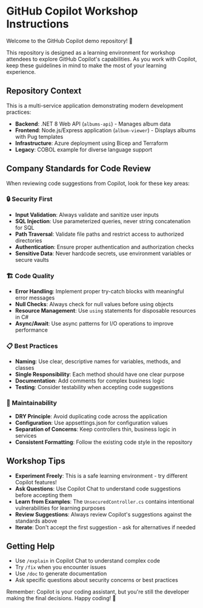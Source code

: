 # GitHub Copilot Workshop Instructions

Welcome to the GitHub Copilot demo repository! 🚀 

This repository is designed as a learning environment for workshop attendees to explore GitHub Copilot's capabilities. As you work with Copilot, keep these guidelines in mind to make the most of your learning experience.

## Repository Context

This is a multi-service application demonstrating modern development practices:

- **Backend**: .NET 8 Web API (`albums-api`) - Manages album data
- **Frontend**: Node.js/Express application (`album-viewer`) - Displays albums with Pug templates  
- **Infrastructure**: Azure deployment using Bicep and Terraform
- **Legacy**: COBOL example for diverse language support

## Company Standards for Code Review

When reviewing code suggestions from Copilot, look for these key areas:

### 🔒 Security First
- **Input Validation**: Always validate and sanitize user inputs
- **SQL Injection**: Use parameterized queries, never string concatenation for SQL
- **Path Traversal**: Validate file paths and restrict access to authorized directories
- **Authentication**: Ensure proper authentication and authorization checks
- **Sensitive Data**: Never hardcode secrets, use environment variables or secure vaults

### 🏗️ Code Quality
- **Error Handling**: Implement proper try-catch blocks with meaningful error messages
- **Null Checks**: Always check for null values before using objects
- **Resource Management**: Use `using` statements for disposable resources in C#
- **Async/Await**: Use async patterns for I/O operations to improve performance

### 📋 Best Practices
- **Naming**: Use clear, descriptive names for variables, methods, and classes
- **Single Responsibility**: Each method should have one clear purpose
- **Documentation**: Add comments for complex business logic
- **Testing**: Consider testability when accepting code suggestions

### 🌟 Maintainability
- **DRY Principle**: Avoid duplicating code across the application
- **Configuration**: Use appsettings.json for configuration values
- **Separation of Concerns**: Keep controllers thin, business logic in services
- **Consistent Formatting**: Follow the existing code style in the repository

## Workshop Tips

- **Experiment Freely**: This is a safe learning environment - try different Copilot features!
- **Ask Questions**: Use Copilot Chat to understand code suggestions before accepting them
- **Learn from Examples**: The `UnsecuredController.cs` contains intentional vulnerabilities for learning purposes
- **Review Suggestions**: Always review Copilot's suggestions against the standards above
- **Iterate**: Don't accept the first suggestion - ask for alternatives if needed

## Getting Help

- Use `/explain` in Copilot Chat to understand complex code
- Try `/fix` when you encounter issues
- Use `/doc` to generate documentation
- Ask specific questions about security concerns or best practices

Remember: Copilot is your coding assistant, but you're still the developer making the final decisions. Happy coding! 🎯